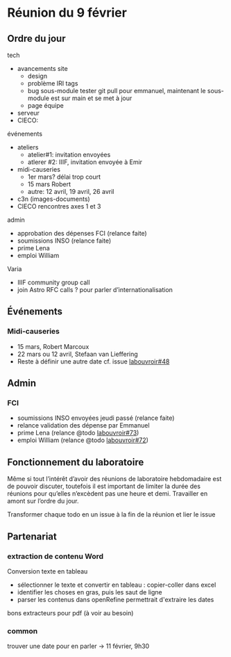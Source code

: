 # Réunion du 9 février

## Ordre du jour
tech
- avancements site
    - design
    - problème IRI tags
    - bug sous-module tester git pull pour emmanuel, maintenant le sous-module est sur main et se met à jour <!-- test en cours. Second test-->
    - page équipe
- serveur
- CIECO: 

événements
- ateliers
    - atelier#1: invitation envoyées
    - atlerer #2: IIIF, invitation envoyée à Emir
- midi-causeries
    - 1er mars? délai trop court
    - 15 mars Robert
    - autre: 12 avril, 19 avril, 26 avril
- c3n (images-documents)
- CIECO rencontres axes 1 et 3


admin
- approbation des dépenses FCI (relance faite)
- soumissions INSO (relance faite)
- prime Lena
- emploi William

Varia
- IIIF community group call
- join Astro RFC calls ? pour parler d’internationalisation

## Événements
### Midi-causeries

- 15 mars, Robert Marcoux
- 22 mars ou 12 avril, Stefaan van Lieffering
- Reste à définir une autre date cf. issue [labouvroir#48](https://github.com/ouvroir/labouvroir/issues/48)

## Admin
### FCI 
- soumissions INSO envoyées jeudi passé (relance faite)
- relance validation des dépense par Emmanuel
- prime Lena (relance @todo [labouvroir#73](https://github.com/ouvroir/labouvroir/issues/73))
- emploi William (relance @todo [labouvroir#72](https://github.com/ouvroir/labouvroir/issues/72))



## Fonctionnement du laboratoire

Même si tout l’intérêt d’avoir des réunions de laboratoire hebdomadaire est de pouvoir discuter, toutefois il est important de limiter la durée des réunions pour qu’elles n’excèdent pas une heure et demi. Travailler en amont sur l’ordre du jour.

Transformer chaque todo en un issue à la fin de la réunion et lier le issue


## Partenariat

### extraction de contenu Word

Conversion texte en tableau
- sélectionner le texte et convertir en tableau : copier-coller dans excel
- identifier les choses en gras, puis les saut de ligne
- parser les contenus dans openRefine permettrait d'extraire les dates

bons extracteurs pour pdf (à voir au besoin)

### common 

trouver une date pour en parler -> 11 février, 9h30
